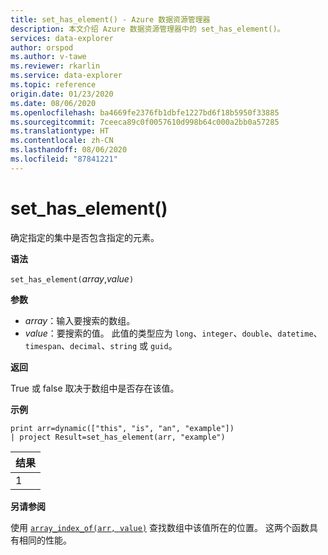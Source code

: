 ```yaml
---
title: set_has_element() - Azure 数据资源管理器
description: 本文介绍 Azure 数据资源管理器中的 set_has_element()。
services: data-explorer
author: orspod
ms.author: v-tawe
ms.reviewer: rkarlin
ms.service: data-explorer
ms.topic: reference
origin.date: 01/23/2020
ms.date: 08/06/2020
ms.openlocfilehash: ba4669fe2376fb1dbfe1227bd6f18b5950f33885
ms.sourcegitcommit: 7ceeca89c0f0057610d998b64c000a2bb0a57285
ms.translationtype: HT
ms.contentlocale: zh-CN
ms.lasthandoff: 08/06/2020
ms.locfileid: "87841221"
---
```

# <a name="set_has_element"></a>set_has_element()

确定指定的集中是否包含指定的元素。

**语法**

`set_has_element(`*array*,*value*`)`

**参数**

* *array*：输入要搜索的数组。
* *value*：要搜索的值。 此值的类型应为 `long`、`integer`、`double`、`datetime`、`timespan`、`decimal`、`string` 或 `guid`。

**返回**

True 或 false 取决于数组中是否存在该值。

**示例**

<!-- csl: https://help.kusto.chinacloudapi.cn:443/Samples -->
```kusto
print arr=dynamic(["this", "is", "an", "example"]) 
| project Result=set_has_element(arr, "example")
```

|结果|
|---|
|1|

**另请参阅**

使用 [`array_index_of(arr, value)`](arrayindexoffunction.md) 查找数组中该值所在的位置。 这两个函数具有相同的性能。
